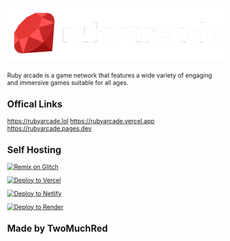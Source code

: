#  <img src="media/icons/rubyarcade.png" alt="Ruby Arcade Logo">

Ruby arcade is a game network that features a wide variety of engaging and immersive games suitable for all ages.

## Offical Links
https://rubyarcade.lol
https://rubyarcade.vercel.app
https://rubyarcade.pages.dev


## Self Hosting

[![Remix on Glitch](https://binbashbanana.github.io/deploy-buttons/buttons/remade/glitch.svg)](https://glitch.com/edit/#!/import/github/TwoMuchRed/Ruby-arcade)

[![Deploy to Vercel](https://binbashbanana.github.io/deploy-buttons/buttons/remade/vercel.svg)](https://github.com/TwoMuchRed/Ruby-arcade)

[![Deploy to Netlify](https://binbashbanana.github.io/deploy-buttons/buttons/remade/netlify.svg)](https://app.netlify.com/start/deploy?repository=https://github.com/TwoMuchRed/Ruby-arcade)

[![Deploy to Render](https://binbashbanana.github.io/deploy-buttons/buttons/remade/render.svg)](https://render.com/deploy?repo=https://github.com/TwoMuchRed/Ruby-arcade)



## Made by TwoMuchRed






